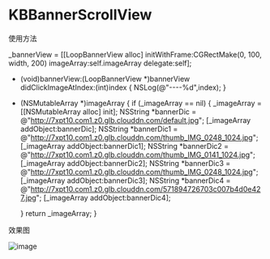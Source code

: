 # KBBannerScrollView

使用方法

_bannerView = [[LoopBannerView alloc] initWithFrame:CGRectMake(0, 100, width, 200) imageArray:self.imageArray delegate:self];


- (void)bannerView:(LoopBannerView *)bannerView didClickImageAtIndex:(int)index
{
    NSLog(@"----%d",index);
}

- (NSMutableArray *)imageArray
{
    if (_imageArray == nil) {
        _imageArray = [[NSMutableArray alloc] init];
        NSString *bannerDic = @"http://7xpt10.com1.z0.glb.clouddn.com/default.jpg";
        [_imageArray addObject:bannerDic];
        NSString *bannerDic1 = @"http://7xpt10.com1.z0.glb.clouddn.com/thumb_IMG_0248_1024.jpg";
        [_imageArray addObject:bannerDic1];
        NSString *bannerDic2 = @"http://7xpt10.com1.z0.glb.clouddn.com/thumb_IMG_0141_1024.jpg";
        [_imageArray addObject:bannerDic2];
        NSString *bannerDic3 = @"http://7xpt10.com1.z0.glb.clouddn.com/thumb_IMG_0248_1024.jpg";
        [_imageArray addObject:bannerDic3];
        NSString *bannerDic4 = @"http://7xpt10.com1.z0.glb.clouddn.com/571894726703c007b4d0e427.jpg";
        [_imageArray addObject:bannerDic4];
        
    }
    return _imageArray;
}


效果图

![image](https://github.com/niuniuKobe/KBBannerScrollView/blob/master/KBLoopBannerViewDemo/demo.gif)
